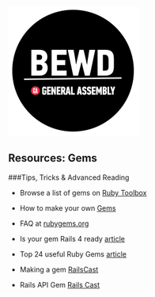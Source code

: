 ![BEWD_Logo](../assets/BEWD_Logo.png)

## Resources: Gems

###Tips, Tricks & Advanced Reading

*	Browse a list of gems on [Ruby Toolbox](https://www.ruby-toolbox.com/categories/by_name)

* 	How to make your own [Gems](http://docs.rubygems.org/read/chapter/27)

*	FAQ at [rubygems.org](http://docs.rubygems.org/read/book/3)

*	Is your gem Rails 4 ready [article](http://www.frodsan.com/gemfile-ready-for-rails4)

*	Top 24 useful Ruby Gems [article](http://net.tutsplus.com/articles/web-roundups/24-extremely-useful-ruby-gems-for-web-development/)

*	Making a gem [RailsCast](http://railscasts.com/episodes/135-making-a-gem)

*	Rails API Gem [Rails Cast]( http://railscasts.com/episodes/348-the-rails-api-gem)




